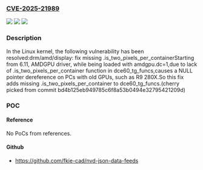 ### [CVE-2025-21989](https://cve.mitre.org/cgi-bin/cvename.cgi?name=CVE-2025-21989)
![](https://img.shields.io/static/v1?label=Product&message=Linux&color=blue)
![](https://img.shields.io/static/v1?label=Version&message=e6a901a00822659181c93c86d8bbc2a17779fddc%3C%20fefa811e616b5d0b555ed65743e528a0a8a0b377%20&color=brighgreen)
![](https://img.shields.io/static/v1?label=Vulnerability&message=n%2Fa&color=brighgreen)

### Description

In the Linux kernel, the following vulnerability has been resolved:drm/amd/display: fix missing .is_two_pixels_per_containerStarting from 6.11, AMDGPU driver, while being loaded with amdgpu.dc=1,due to lack of .is_two_pixels_per_container function in dce60_tg_funcs,causes a NULL pointer dereference on PCs with old GPUs, such as R9 280X.So this fix adds missing .is_two_pixels_per_container to dce60_tg_funcs.(cherry picked from commit bd4b125eb949785c6f8a53b0494e32795421209d)

### POC

#### Reference
No PoCs from references.

#### Github
- https://github.com/fkie-cad/nvd-json-data-feeds

